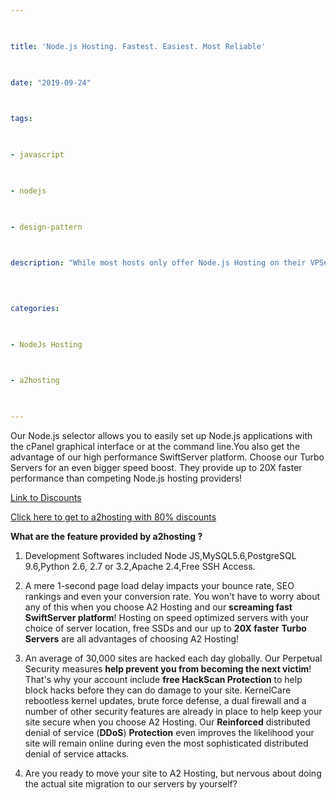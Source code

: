 ```yaml
---

  

title: 'Node.js Hosting. Fastest. Easiest. Most Reliable'

  

date: "2019-09-24"

  

tags:

  

- javascript

  

- nodejs

  

- design-pattern

  

description: "While most hosts only offer Node.js Hosting on their VPSes, we've optimized our Web Hosting servers for Node.js. We've even tested and documented our easy Node.js setup process so you can get down to business developing."

  
  

categories:

  

- NodeJs Hosting

  

- a2hosting

  

---
```


Our Node.js selector allows you to easily set up Node.js applications with the cPanel graphical interface or at the command line.You also get the advantage of our high performance SwiftServer platform. Choose our Turbo Servers for an even bigger speed boost. They provide up to 20X faster performance than competing Node.js hosting providers!

  <a href="http://www.a2hosting.com?aid=5a126c2b036a0">Link to Discounts</a>

  [Click here to get to a2hosting with 80% discounts](http://www.a2hosting.com?aid=5a126c2b036a0)

**What are the feature provided by a2hosting ?**

 1. Development Softwares included Node JS,MySQL5.6,PostgreSQL 9.6,Python 2.6, 2.7 or 3.2,Apache 2.4,Free SSH Access.
 
 2. A mere 1-second page load delay impacts your bounce rate, SEO rankings and even your conversion rate. You won't have to worry about any of this when you choose A2 Hosting and our **screaming fast SwiftServer platform**! Hosting on speed optimized servers with your choice of server location, free SSDs and our up to **20X faster** **Turbo Servers** are all advantages of choosing A2 Hosting!
 
 3. An average of 30,000 sites are hacked each day globally. Our Perpetual Security measures  **help prevent you from becoming the next victim**! That's why your account include **free HackScan Protection** to help block hacks before they can do damage to your site. KernelCare rebootless kernel updates, brute force defense, a dual firewall and a number of other security features are already in place to help keep your site secure when you choose A2 Hosting. Our **Reinforced** distributed denial of service (**DDoS**) **Protection** even improves the likelihood your site will remain online during even the most sophisticated distributed denial of service attacks.
 
 4. Are you ready to move your site to A2 Hosting, but nervous about doing the actual site migration to our servers by yourself?